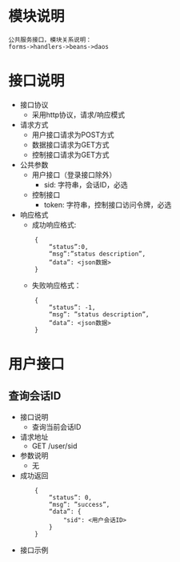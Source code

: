 # 模块说明
    公共服务接口，模块关系说明：
    forms->handlers->beans->daos
   
# 接口说明
* 接口协议
    * 采用http协议，请求/响应模式
* 请求方式
    * 用户接口请求为POST方式
    * 数据接口请求为GET方式
    * 控制接口请求为GET方式
* 公共参数
    * 用户接口（登录接口除外）
        * sid: 字符串，会话ID，必选
    * 控制接口
        * token: 字符串，控制接口访问令牌，必选
* 响应格式
    * 成功响应格式:
    ``` 
        {
            “status”:0,
            “msg”:”status description”,
            “data”: <json数据>
        }
    ```
    * 失败响应格式：
    ```
        {
            “status”: -1,
            “msg”: ”status description”,
            “data”: <json数据>
        }
    ```
    
# 用户接口
## 查询会话ID
* 接口说明
    * 查询当前会话ID
* 请求地址
    * GET /user/sid
* 参数说明
    * 无
* 成功返回
    ```
        {
            “status”: 0,
            “msg”: ”success”,
            “data”: {
                "sid": <用户会话ID>
            }
        }
    ```
* 接口示例